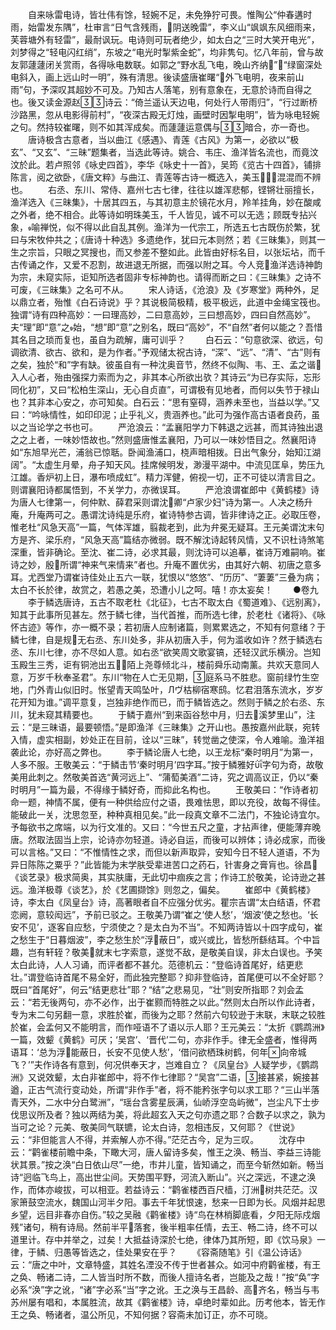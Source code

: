 <!-- { "loadSidebar": true } -->
　　自来咏雷电诗，皆壮伟有馀，轻婉不足，未免狰狞可畏。惟陶公“仲春遘时雨，始雷发东隅”，杜审言“日气含残雨，阴送晚雷”，李义山“飒飒东风细雨来，芙蓉塘外有轻雷”，最耐讽玩。电诗则可玩者绝少，如太白之“三时大笑开电光”，刘梦得之“轻电闪红绡”，东坡之“电光时掣紫金蛇”，均非隽句。忆八年前，曾与故友郭蘧蘧闭关赏雨，各得咏电数联。如郭之“野水乱飞电，晚山齐纳”，“绿窗深处电斜入，画上远山时一明”，殊有清思。後读盛唐崔曙“外飞电明，夜来前山雨”句，予深叹其超妙不可及。乃知古人落笔，别有意象在，无意於诗而自得之也。後又读金源赵诗云：“倚兰遥认天边电，何处行人带雨归”，“行过断桥沙路黑，忽从电影得前村”，“夜深古殿无灯烛，画壁时因掣电明”，皆为咏电轻婉之句。然持较崔曙，则不如其浑成矣。而蘧蘧运意偶与暗合，亦一奇也。
　　唐诗极含古意者，当以曲江《感遇》、青莲《古风》为第一，必欲以“极玄”、“又玄”、“三昧”题集者，当选此等诗。姚合、韦庄、渔洋皆名流也，而竟汶汶於此。若卢照邻《咏史四首》，李华《咏史十一首》，吴筠《览古十四首》，铺排陈言，阅之欲卧，《唐文粹》与曲江、青莲等古诗一概选入，美玉，混混而不辨也。
　　右丞、东川、常侍、嘉州七古七律，往往以雄浑悲郁，铿锵壮丽擅长，渔洋选入《三昧集》，十居其四五，与其初意主於镜花水月，羚羊挂角，妙在酸咸之外者，绝不相合。此等诗如明珠美玉，千人皆见，诚不可以无选；顾既专拈兴象，喻禅悦，似不得以此自乱其例。渔洋为一代宗工，所选五七古既伤於繁，犹曰与宋牧仲共之；《唐诗十种选》多遗绝作，犹曰元本则然；若《三昧集》，则其一生之宗旨，只眼之冥搜也，而又参差不整如此。此皆由好标名目，以张坛坫，而千古传诵之作，又爱不忍割，故进退无所据，而强以附之耳。今人竞渔洋选诗神韵为宗，未窥实际，讵知所选者固非专标神韵也。请得而断之曰：《三昧集》之诗不可废，《三昧集》之名可不从。
　　宋人诗话，《沧浪》及《岁寒堂》两种外，足以鼎立者，殆惟《白石诗说》乎？其说极简极精，极平极远，此道中金绳宝筏也。独谓“诗有四种高妙：一曰理高妙，二曰意高妙，三曰想高妙，四曰自然高妙”。夫“理”即“意”之始，“想”即“意”之别名，既曰“高妙”，不“自然”者何以能之？吾惜其名目之琐而复也，虽自为疏解，庸可训乎？
　　白石云：“句意欲深、欲远，句调欲清、欲古、欲和，是为作者。”予观储太祝古诗，“深”、“远”、“清”、“古”则有之矣，独於“和”字有缺。彼虽自有一种沈奥音节，然终不似陶、韦、王、孟之谐入人心者，殆由强探力索而为之，非其本心所欲出欤？其诗云“为已存实际，忘形同化初”，又曰“松柏生深山，无心自贞直”，可谓极有见地者，而何以失节于禄山也？其非本心安之，亦可知矣。白石云：“思有窒碍，涵养未至也，当益以学。”又曰：“吟咏情性，如印印泥；止乎礼义，贵涵养也。”此可为强作高古语者良药，虽以之当论学之书也可。
　　严沧浪云：“孟襄阳学力下韩退之远甚，而其诗独出退之之上者，一味妙悟故也。”然则盛唐惟孟襄阳，乃可以一味妙悟目之。然襄阳诗如“东旭早光芒，浦翁已惊聒。卧闻渔浦口，桡声暗相拨。日出气象分，始知江湖阔”。“太虚生月晕，舟子知天风。挂席候明发，渺漫平湖中。中流见匡阜，势压九江雄。香炉初上日，瀑布喷成虹”。精力浑健，俯视一切，正不可徒以清言目之。则谓襄阳诗都属悟到，不关学力，亦微误耳。
　　严沧浪谓崔郎中《黄鹤楼》诗为唐人七律第一，何仲默、薛君采则谓沈卿“卢家少妇”诗为第一。人决之杨升庵，升庵两可之。愚谓沈诗纯是乐府，崔诗特参古调，皆非律诗之正。必取压卷，惟老杜“风急天高”一篇，气体浑雄，翦裁老到，此为弁冕无疑耳。王元美谓沈末句方是齐、梁乐府，“风急天高”篇结亦微弱。既不解沈诗起转风情，又不识杜诗煞笔深重，皆非确论。至沈、崔二诗，必求其最，则沈诗可以追摹，崔诗万难嗣响。崔诗之妙，殷所谓“神来气来情来”者也。升庵不置优劣，由其好六朝、初唐之意多耳。尤西堂乃谓崔诗佳处止五六一联，犹恨以“悠悠”、“历历”、“萋萋”三叠为病；太白不长於律，故赏之，若愚之美，恐遭小儿之呵。嘻！亦太妄矣！
　　●卷九
　　李于鳞选唐诗，五古不取老杜《北征》，七古不取太白《蜀道难》、《远别离》，知其于此事所见甚左。然于鳞七律，当代首推，而所选七律，於老杜《诸将》、《咏怀古迹》等作，亦一概不录；若初唐人应制诸篇，则累累选之，不知有何意绪？于鳞七律，自是规无右丞、东川处多，非从初唐入手，何为滥收如许？然于鳞选右丞、东川七律，亦不尽如人意。如右丞“欲笑周文歌宴镐，还轻汉武乐横汾。岂知玉殿生三秀，讵有铜池出五？陌上尧尊倾北斗，楼前舜乐动南薰。共欢天意同人意，万岁千秋奉圣君”。东川“物在人亡无见期，庭系马不胜悲。窗前绿竹生空地，门外青山似旧时。怅望青天鸣坠叶，Лヴ枯柳宿寒鸱。忆君泪落东流水，岁岁花开知为谁。”调平意复，岂独非绝作而已，而于鳞皆选之。然则于鳞之於右丞、东川，犹未窥其精要也。
　　于鳞于嘉州“到来函谷愁中月，归去溪梦里山”，注云：“是三昧语，最要顿悟。”是即渔洋《三昧集》之开山也。愚按嘉州此联，宛转入情，虚实相副，妙处正在目前，诠以“三昧”，转觉凿之使深，令人难喻。渔洋祖袭此论，亦好高之弊也。
　　李于鳞论唐人七绝，以王龙标“秦时明月”为第一，人多不服。王敬美云：“于鳞击节‘秦时明月’四字耳。”按于鳞雅好字句为奇，故敬美用此刺之。然敬美首选“黄河远上”、“蒲萄美酒”二诗，究之调高议正，仍以“秦时明月”一篇为最，不得缘于鳞好奇，而抑此名构也。
　　王敬美曰：“作诗者初命一题，神情不属，便有一种供给应付之语，畏难怯思，即以充役，故每不得佳。能破此一关，沈思忽至，种种真相见矣。”此一段真文章不二法门，不独论诗宜尔。予每欲书之席端，以为行文准的。又曰：“今世五尺之童，才拈声律，便能薄弃晚唐。然取法固当上宗，论诗亦勿轻道。诗必自运，而後可以辨体；诗必成家，而後可以言格。”又曰：“不惟情性之求，而但以新声取异，安知今日不轻人道语，不为异日陈陈之粟乎？”此皆能为末学肤受辈进苦口之药石，针害身之膏肓也。徐昌《谈艺录》极求简奥，其实肤庸，无此切中痼疾之言；作诗工於敬美，论诗逊之甚远。渔洋极尊《谈艺》，於《艺圃撷馀》则忽之，偏矣。
　　崔郎中《黄鹤楼》诗，李太白《凤皇台》诗，高著眼者自不应强分优劣。瞿宗吉谓“太白结语，怀君恋阙，意较闳远”，予前已驳之。王敬美乃谓“崔之‘使人愁’，‘烟波’使之愁也。‘长安不见’，逐客自应愁，宁须使之？是太白为不当”。不知两诗皆以十四字成句，崔之愁生于“日暮烟波”，李之愁生於“浮蔽日”，或兴或比，皆愁所繇结耳。个中旨趣，岂有轩轾？敬美就末七字索意，遂觉不敌，是敬美自误，非太白误也。予笑太白此诗，人人习诵，而评者都不甚允。范德机云：“登临诗首尾好，结更悲壮。”谓登临诗首尾不易全好，而此独完整耶？抑非登临诗，首尾便可以不全好耶？既曰“首尾好”，何云“结更悲壮”耶？“结”之悲易见，“壮”则安所指耶？刘会孟云：“若无後两句，亦不必作，出于崔颢而特胜之以此。”然则太白所以作此诗者，专为末二句另翻一意，求胜於崔，而後为之耶？然前六句较逊于末联，末联之较胜於崔，会孟何又不能明言，而作哑语不了语以示人耶？王元美云：“太折《鹦鹉洲》一篇，效颦《黄鹤》可厌；‘吴宫’、‘晋代’二句，亦非作手。律无全盛者，惟得两语耳：‘总为浮能蔽日，长安不见使人愁’，‘借问欲栖珠树鹤，何年向帝城飞？’”夫作诗各有意到，何况供奉天才，岂难自立？《凤皇台》人疑学步，《鹦鹉洲》又说效颦，太白非崔郎中，将不作七律耶？“吴宫”二语，接甚紧，婉接甚遒，正古气流行变动处，所谓“非作手”者，将不能矜张字句以求工耶？“三山半落青天外，二水中分白鹭洲”，“瑶台含雾星辰满，仙峤浮空岛屿微”，岂尘凡下士步伐思议所及者？独以两结为美，将此超玄入天之句亦遗之耶？合数子以求之，孰为当可之论？元美、敬美同气联镳，论太白诗，忽相违反，又何耶？《世说》云：“非但能言人不得，并索解人亦不得。”茫茫古今，足为三叹。
　　沈存中云：“鹳雀楼前瞻中条，下瞰大河，唐人留诗多矣，惟王之涣、畅当、李益三诗能状其景。”按之涣“白日依山尽”一绝，市井儿童，皆知诵之，而至今斩然如新。畅当诗“迥临飞鸟上，高出世尘间。天势围平野，河流入断山”。兴之深远，不逮之涣作，而体亦峻拔，可以相亚。若益诗云：“鹳雀楼西百尺樯，汀洲树共茫茫。汉家箫鼓空流水，魏国山河半夕阳。事去千年犹恨速，愁来一日即为长。风烟并起思乡望，远目非春亦自伤。”较之吴融《鹳雀楼》诗“鸟在林梢脚底看，夕阳无际戍烟残”诸句，稍有诗局。然前半平落套，後半粗率任情，去王、畅二诗，终不可以道里计。存中并举之，过矣！大抵益诗深於七绝，律体乃其所短，即《饮马泉》一律，于鳞、归愚等皆选之，佳处果安在乎？
　　《容斋随笔》引《温公诗话》云：“唐之中叶，文章特盛，其姓名湮没不传于世者甚众。如河中府鹳雀楼，有王之奂、畅诸二诗，二人皆当时所不数，而後人擅诗名者，岂能及之哉！”按“奂”字必系“涣”字之讹，“诸”字必系“当”字之讹。王之涣与王昌龄、高齐名，畅当与韦苏州屡有唱和，本属胜流，故其《鹳雀楼》诗，卓绝时辈如此。历考他本，皆无作王之奂、畅诸者，温公所见，不知何据？容斋未加订正，亦不可晓。
